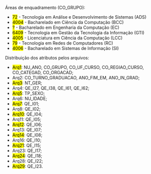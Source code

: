 Áreas de enquadramento (CO_GRUPO):

- <mark>72</mark> - Tecnologia em Análise e Desenvolvimento de Sistemas (ADS)
- <mark>4004</mark> - Bacharelado em Ciência da Computação (BCC) 
- <mark>?</mark> - Bacharelado em Engenharia da Computação (EC)
- <mark>6409</mark> - Tecnologia em Gestão da Tecnologia da Informação (GTI)
- <mark>4005</mark> - Licenciatura em Ciência da Computação (LCC)
- <mark>79</mark> - Tecnologia em Redes de Computadores (RC)
- <mark>4006</mark> - Bacharelado em Sistemas de Informação (SI)

Distribuição dos atributos pelos arquivos:

- <mark>Arq1</mark>: NU_ANO, CO_GRUPO, CO_UF_CURSO, CO_REGIAO_CURSO, CO_CATEGAD, CO_ORGACAD;
- Arq2: CO_TURNO_GRADUACAO, ANO_FIM_EM, ANO_IN_GRAD;
- <mark>Arq3</mark>: NT_GER;
- Arq4: QE_I27, QE_I38, QE_I61, QE_I62;
- <mark>Arq5</mark>: TP_SEXO;
- Arq6: NU_IDADE;
- <mark>Arq7</mark>: QE_I01;
- Arq8: QE_I02;
- <mark>Arq10</mark>: QE_I04;
- Arq11: QE_I05;
- <mark>Arq12</mark>: QE_I06;
- Arq13: QE_I07;
- <mark>Arq14</mark>: QE_I08;
- Arq16: QE_I10;
- <mark>Arq21</mark>: QE_I15;
- Arq23: QE_I17;
- <mark>Arq24</mark>: QE_I18;
- Arq28: QE_I22;
- <mark>Arq29</mark>: QE_I23.